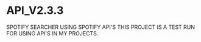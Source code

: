 # API_V2.3.3
 SPOTIFY SEARCHER USING SPOTIFY API'S
 THIS PROJECT IS A TEST RUN FOR USING API'S IN MY PROJECTS.
